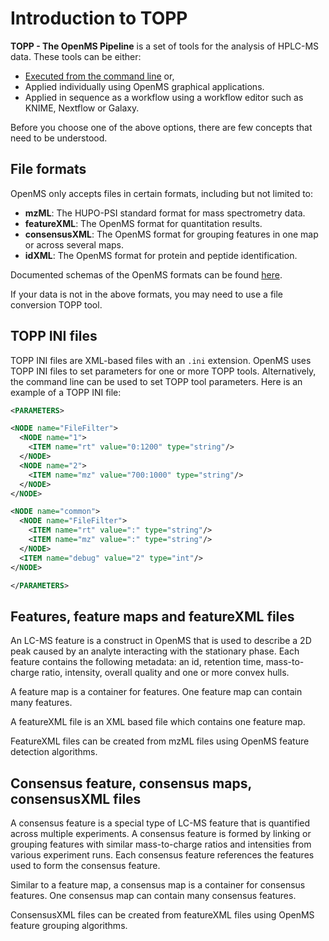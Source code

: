 Introduction to TOPP
====================

**TOPP - The OpenMS Pipeline** is a set of tools for the analysis of HPLC-MS data. These tools can be either:

- [Executed from the command line](../../openms-applications-and-tools/command-line-interface.md) or,
- Applied individually using OpenMS graphical applications.
- Applied in sequence as a workflow using a workflow editor such as KNIME, Nextflow or Galaxy.

Before you choose one of the above options, there are few concepts that need to be understood.

## File formats

OpenMS only accepts files in certain formats, including but not limited to:

- **mzML**: The HUPO-PSI standard format for mass spectrometry data.
- **featureXML**: The OpenMS format for quantitation results.
- **consensusXML**: The OpenMS format for grouping features in one map or across several maps.
- **idXML**: The OpenMS format for protein and peptide identification.

Documented schemas of the OpenMS formats can be found [here](https://github.com/OpenMS/OpenMS/tree/develop/share/OpenMS/SCHEMAS).

If your data is not in the above formats, you may need to use a file conversion TOPP tool.

## TOPP INI files

TOPP INI files are XML-based files with an `.ini` extension. OpenMS uses TOPP INI files to set parameters for one or more TOPP tools. Alternatively, the command line can be used to set TOPP tool parameters.
Here is an example of a TOPP INI file:

  ```xml
  <PARAMETERS>

  <NODE name="FileFilter">
    <NODE name="1">
      <ITEM name="rt" value="0:1200" type="string"/>
    </NODE>
    <NODE name="2">
      <ITEM name="mz" value="700:1000" type="string"/>
    </NODE>
  </NODE>

  <NODE name="common">
    <NODE name="FileFilter">
      <ITEM name="rt" value=":" type="string"/>
      <ITEM name="mz" value=":" type="string"/>
    </NODE>
    <ITEM name="debug" value="2" type="int"/>
  </NODE>

  </PARAMETERS>
  ```
## Features, feature maps and featureXML files

An LC-MS feature is a construct in OpenMS that is used to describe a 2D peak caused by an analyte interacting with the stationary phase. Each feature contains the following metadata: an id, retention time, mass-to-charge ratio, intensity, overall quality and one or more convex hulls.   

A feature map is a container for features. One feature map can contain many features.

A featureXML file is an XML based file which contains one feature map.

FeatureXML files can be created from mzML files using OpenMS feature detection algorithms.

## Consensus feature, consensus maps, consensusXML files

A consensus feature is a special type of LC-MS feature that is quantified across multiple experiments. A consensus feature is formed by linking or grouping features with similar mass-to-charge ratios and intensities from various experiment runs. Each consensus feature references the features used to form the consensus feature.

Similar to a feature map, a consensus map is a container for consensus features. One consensus map can contain many consensus features.

ConsensusXML files can be created from featureXML files using OpenMS feature grouping algorithms.
